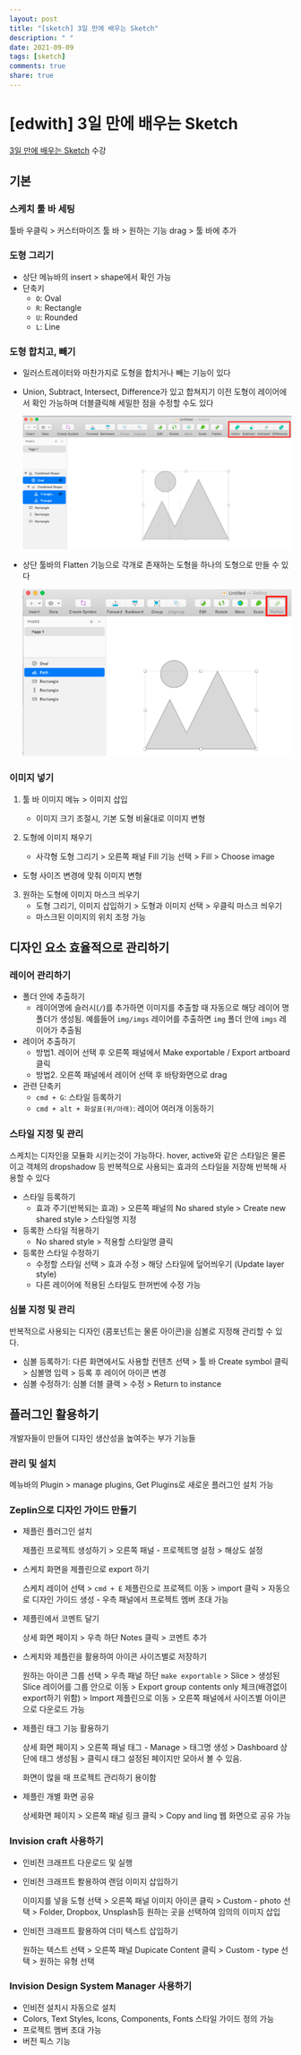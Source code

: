 ```yaml
---
layout: post
title: "[sketch] 3일 만에 배우는 Sketch"
description: " "
date: 2021-09-09
tags: [sketch]
comments: true
share: true
---
```



# [edwith] 3일 만에 배우는 Sketch

[3일 만에 배우는 Sketch](https://www.edwith.org/cdc_sketch/) 수강

## 기본

### 스케치 툴 바 세팅

툴바 우클릭 > 커스터마이즈 툴 바 > 원하는 기능 drag > 툴 바에 추가

### 도형 그리기

* 상단 메뉴바의 insert > shape에서 확인 가능
* 단축키
  * `O`: Oval
  * `R`: Rectangle
  * `U`: Rounded
  * `L`: Line

### 도형 합치고, 빼기

* 일러스트레이터와 마찬가지로 도형을 합치거나 빼는 기능이 있다

* Union, Subtract, Intersect, Difference가 있고 합쳐지기 이전 도형이 레이어에서 확인 가능하며 더블클릭해 세밀한 점을 수정할 수도 있다

  ![sketch-shapes-01](../@images/sketch-shapes-01.png)

* 상단 툴바의 Flatten 기능으로 각개로 존재하는 도형을 하나의 도형으로 만들 수 있다

  ![sketch-shapes-02](../@images/sketch-shapes-02.png)

### 이미지 넣기

1. 툴 바 이미지 메뉴 > 이미지 삽입
   - 이미지 크기 조절시, 기본 도형 비율대로 이미지 변형

2. 도형에 이미지 채우기

   - 사각형 도형 그리기 > 오른쪽 패널 Fill 기능 선택 > Fill > Choose image 
- 도형 사이즈 변경에 맞춰 이미지 변형
  
3. 원하는 도형에 이미지 마스크 씌우기
   - 도형 그리기, 이미지 삽입하기 > 도형과 이미지 선택 > 우클릭 마스크 씌우기
   - 마스크된 이미지의 위치 조정 가능

## 디자인 요소 효율적으로 관리하기

### 레이어 관리하기

* 폴더 안에 추출하기
  * 레이어명에 슬러시(`/`)를 추가하면 이미지를 추출할 때 자동으로 해당 레이어 명 폴더가 생성됨. 예를들어 `img/imgs` 레이어를 추출하면 `img` 폴더 안에 `imgs` 레이어가 추출됨
* 레이어 추출하기
  * 방법1. 레이어 선택 후 오른쪽 패널에서 Make exportable / Export artboard 클릭
  * 방법2. 오른쪽 패널에서 레이어 선택 후 바탕화면으로 drag
* 관련 단축키 
  - `cmd + G`: 스타일 등록하기
  - `cmd + alt + 화살표(위/아래)`: 레이어 여러개 이동하기

### 스타일 지정 및 관리

스케치는 디자인을 모듈화 시키는것이 가능하다. hover, active와 같은 스타일은 물론이고 객체의 dropshadow 등 반복적으로 사용되는 효과의 스타일을 저장해 반복해 사용할 수 있다

* 스타일 등록하기
  * 효과 주기(반복되는 효과) > 오른쪽 패널의 No shared style > Create new shared style > 스타일명 지정
* 등록한 스타일 적용하기
  * No shared style > 적용할 스타일명 클릭
* 등록한 스타일 수정하기
  * 수정할 스타일 선택 > 효과 수정 > 해당 스타일에 덮어씌우기 (Update layer style) 
  * 다른 레이어에 적용된 스타일도 한꺼번에 수정 가능

### 심볼 지정 및 관리

반복적으로 사용되는 디자인 (콤포넌트는 물론 아이콘)을 심볼로 지정해 관리할 수 있다.

* 심볼 등록하기: 다른 화면에서도 사용할 컨텐츠 선택 > 툴 바 Create symbol 클릭 > 심볼명 입력 > 등록 후 레이어 아이콘 변경
* 심볼 수정하기: 심볼 더블 클랙 > 수정 > Return to instance

## 플러그인 활용하기

개발자들이 만들어 디자인 생산성을 높여주는 부가 기능들

### 관리 및 설치

메뉴바의 Plugin > manage plugins, Get Plugins로 새로운 플러그인 설치 가능

### Zeplin으로 디자인 가이드 만들기

* 제플린 플러그인 설치

  제플린 프로젝트 생성하기 > 오른쪽 패널 - 프로젝트명 설정 > 해상도 설정

* 스케치 화면을 제플린으로 export 하기

  스케치 레이어 선택 > `cmd + E` 제플린으로 프로젝트 이동 > import 클릭 > 자동으로 디자인 가이드 생성 - 우측 패널에서 프로젝트 멤버 초대 가능

* 제플린에서 코멘트 달기

  상세 화면 페이지 > 우측 하단 Notes 클릭 > 코멘트 추가

* 스케치와 제플린을 활용하여 아이콘 사이즈별로 저장하기

  원하는 아이콘 그룹 선택 > 우측 패널 하단 `make exportable` > Slice > 생성된 Slice 레이어를 그룹 안으로 이동 > Export group contents only 체크(배경없이 export하기 위함) > Import 제플린으로 이동 > 오른쪽 패널에서 사이즈별 아이콘으로 다운로드 가능

* 제플린 태그 기능 활용하기

  상세 화면 페이지 > 오른쪽 패널 태그 - Manage > 태그명 생성 > Dashboard 상단에 태그 생성됨 > 클릭시 태그 설정된 페이지만 모아서 볼 수 있음. 

  화면이 많을 때 프로젝트 관리하기 용이함

* 제플린 개별 화면 공유

  상세화면 페이지 > 오른쪽 패널 링크 클릭 > Copy and ling 웹 화면으로 공유 가능

### Invision craft 사용하기

* 인비전 크래프트 다운로드 및 실행

* 인비전 크래프트 퐐용하여 랜덤 이미지 삽입하기

  이미지를 넣을 도형 선택 > 오른쪽 패널 이미지 아이콘 클릭 > Custom - photo 선택 > Folder, Dropbox, Unsplash등 원하는 곳을 선택하여 임의의 이미지 삽입

* 인비전 크래프트 활용하여 더미 텍스트 삽입하기

  원하는 텍스트 선택 > 오른쪽 패널 Dupicate Content 클릭 > Custom - type 선택 > 원하는 유형 선택

### Invision Design System Manager 사용하기

* 인비전 설치시 자동으로 설치
* Colors, Text Styles, Icons, Components, Fonts 스타일 가이드 정의 가능
* 프로젝트 멤버 초대 가능
* 버전 픽스 기능